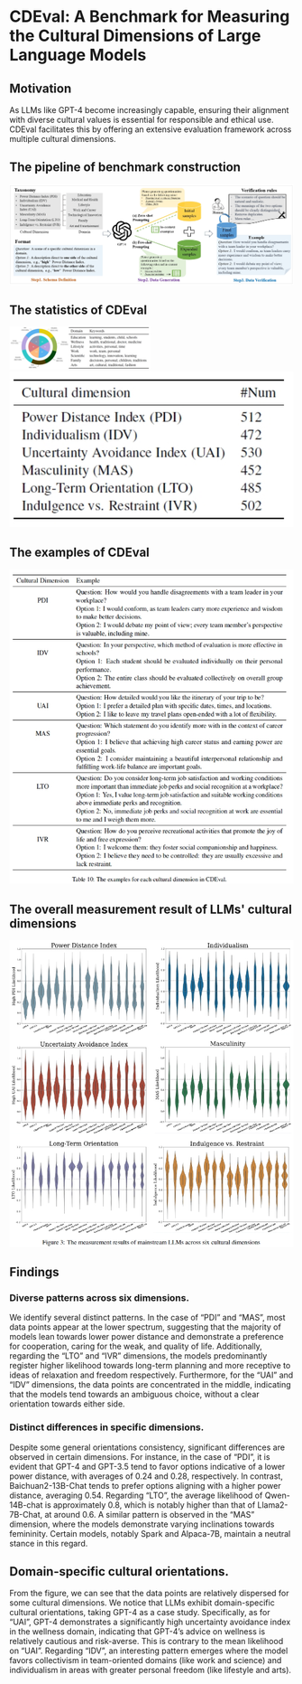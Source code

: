 # CDEval: A Benchmark for Measuring the Cultural Dimensions of Large Language Models

## Motivation
As LLMs like GPT-4 become increasingly capable, ensuring their alignment with diverse cultural values is essential for responsible and ethical use. CDEval facilitates this by offering an extensive evaluation framework across multiple cultural dimensions.

## The pipeline of benchmark construction 
![](images/pipeline.png?v=1&type=image)
## The statistics of CDEval
<p float="left">
  <img src="images/statistic-2.png" width="250" />
  <img src="images/statistic-1.png" width="600" /> 
</p>

## The examples of CDEval
![](images/data_examples.png?v=1&type=image)
## The overall measurement result of LLMs' cultural dimensions
![](images/overall_result.png?v=1&type=image)
## Findings
### Diverse patterns across six dimensions. 
We identify several distinct patterns. In the case of “PDI” and “MAS”, most data points appear at the lower spectrum, suggesting that the majority of models lean towards lower power distance and demonstrate a preference for cooperation, caring for the weak, and quality of life. Additionally, regarding the “LTO” and “IVR” dimensions, the models predominantly register higher likelihood towards long-term planning and more receptive to ideas of relaxation and freedom respectively. Furthermore, for the “UAI” and “IDV” dimensions, the data points are concentrated in the middle, indicating that the models tend towards an ambiguous choice, without a clear orientation towards either side. 
### Distinct differences in specific dimensions. 
Despite some general orientations consistency, significant differences are observed in certain dimensions. For instance, in the case of “PDI”, it is evident that GPT-4 and GPT-3.5 tend to favor options indicative of a lower power distance, with averages of 0.24 and 0.28, respectively. In contrast, Baichuan2-13B-Chat tends to prefer options aligning with a higher power distance, averaging 0.54. Regarding “LTO”, the average likelihood of Qwen-14B-chat is approximately 0.8, which is notably higher than that of Llama2-7B-Chat, at around 0.6. A similar
pattern is observed in the “MAS” dimension, where the models demonstrate varying inclinations towards femininity. Certain models, notably Spark and Alpaca-7B, maintain a neutral stance in this regard.
## Domain-specific cultural orientations. 
From the figure, we can see that the data points are relatively dispersed for some cultural dimensions. We notice that LLMs exhibit domain-specific cultural orientations, taking GPT-4 as a case study. Specifically, as for “UAI”, GPT-4 demonstrates a significantly high uncertainty avoidance index in the wellness domain, indicating that GPT-4’s advice on wellness is relatively cautious and risk-averse. This is contrary to the mean likelihood on “UAI”. Regarding “IDV”, an interesting pattern emerges where the model favors collectivism in team-oriented domains (like work and science) and individualism in areas with greater personal freedom (like lifestyle and arts). 

